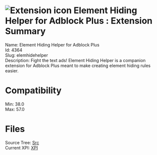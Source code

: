 # ![Extension icon](https://addons.thunderbird.net/user-media/addon_icons/4/4364-64.png?modified=1513773837) Element Hiding Helper for Adblock Plus : Extension Summary

Name: Element Hiding Helper for Adblock Plus  
Id: 4364  
Slug: elemhidehelper  
Description: Fight the text ads! Element Hiding Helper is a companion extension for Adblock Plus meant to make creating element hiding rules easier.
  

# Compatibility
Min: 38.0  
Max: 57.0  

# Files

Source Tree: [Src](C:/Dev/Thunderbird/ThunderKdB/xall/xOther/4364-elemhidehelper/src)  
Current XPI: [XPI](C:/Dev/Thunderbird/ThunderKdB/xall/xOther/4364-elemhidehelper/xpi)  



